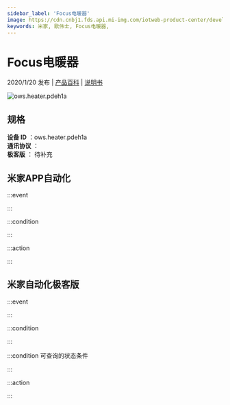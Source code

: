 ```yaml
---
sidebar_label: 'Focus电暖器'
image: https://cdn.cnbj1.fds.api.mi-img.com/iotweb-product-center/developer_1592880343306U1He18dc.png?GalaxyAccessKeyId=AKVGLQWBOVIRQ3XLEW&Expires=9223372036854775807&Signature=3KIHwxJI8ewcPAfE3MVb0M22jFc=
keywords: 米家, 欧伟士, Focus电暖器, 
---
```

# Focus电暖器

2020/1/20 发布 | [产品百科](https://home.mi.com/webapp/content/baike/product/index.html?model=ows.heater.pdeh1a/) | [说明书](https://home.mi.com/views/introduction.html?model=ows.heater.pdeh1a&region=cn)

![ows.heater.pdeh1a](https://cdn.cnbj1.fds.api.mi-img.com/iotweb-product-center/developer_1592880343306U1He18dc.png?GalaxyAccessKeyId=AKVGLQWBOVIRQ3XLEW&Expires=9223372036854775807&Signature=3KIHwxJI8ewcPAfE3MVb0M22jFc=)

## 规格  
> 
**设备 ID** ：ows.heater.pdeh1a  
**通讯协议** ：  
**极客版**  ： 待补充 


## 米家APP自动化  

:::event  

:::

:::condition  

:::

:::action   

:::

## 米家自动化极客版  

:::event  

:::

:::condition  

:::

:::condition 可查询的状态条件  

:::

:::action  

:::

        
